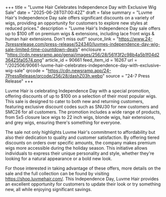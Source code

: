 +++
title = "Luvme Hair Celebrates Independence Day with Exclusive Wig Sale"
date = "2025-06-28T07:00:42Z"
draft = false
summary = "Luvme Hair's Independence Day sale offers significant discounts on a variety of wigs, providing an opportunity for customers to explore new styles at reduced prices."
description = "Luvme Hair's Independence Day sale offers up to $100 off on premium wigs & extensions, including lace front wigs & human hair extensions. Don't miss out!"
source_link = "https://www.24-7pressrelease.com/press-release/524340/luvmes-independence-day-wig-sale-limited-time-countdown-deals"
enclosure = "https://cdn.newsramp.app/genai/images/256/28/561f3f2c98b4a5b1f04d236425fa0574.png"
article_id = 90661
feed_item_id = 16267
url = "/202506/90661-luvme-hair-celebrates-independence-day-with-exclusive-wig-sale"
qrcode = "https://cdn.newsramp.app/24-7PressRelease/qrcode/256/28/dashZ03h.webp"
source = "24-7 Press Release"
+++

<p>Luvme Hair is celebrating Independence Day with a special promotion, offering discounts of up to $100 on a selection of their most popular wigs. This sale is designed to cater to both new and returning customers, featuring exclusive discount codes such as SNU30 for new customers and SMC26 for all customers. The promotion includes a wide range of products, from 5x5 closure lace wigs to 22 inch wigs, blonde wigs, hair extensions, and grey wigs, ensuring there's something for everyone.</p><p>The sale not only highlights Luvme Hair's commitment to affordability but also their dedication to quality and customer satisfaction. By offering tiered discounts on orders over specific amounts, the company makes premium wigs more accessible during the holiday season. This initiative allows individuals to express their unique personality and style, whether they're looking for a natural appearance or a bold new look.</p><p>For those interested in taking advantage of these offers, more details on the sale and the full collection can be found by visiting <a href='https://shop.luvmehair.com/' rel='nofollow' target='_blank'>https://shop.luvmehair.com/</a>. This Independence Day, Luvme Hair provides an excellent opportunity for customers to update their look or try something new, all while enjoying significant savings.</p>